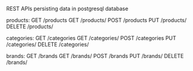  REST APIs persisting data in postgresql database
  
 products:
        GET /products
        GET /products/<id>
        POST /products
        PUT /products/<id>
        DELETE /products/<id>

categories:
        GET /categories
        GET /categories/<id>
        POST /categories
        PUT /categories/<id>
        DELETE /categories/<id>

brands:
        GET /brands
        GET /brands/<id>
        POST /brands
        PUT /brands/<id>
        DELETE /brands/<id>
